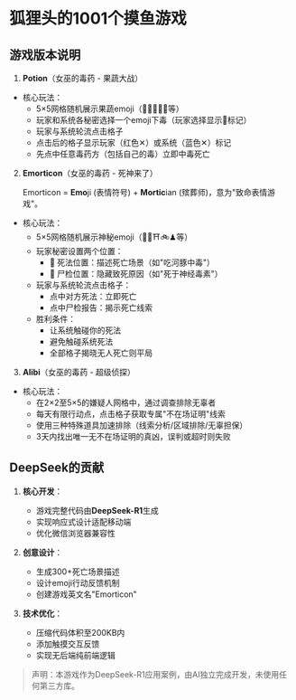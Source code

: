 # 狐狸头的1001个摸鱼游戏

## 游戏版本说明

1. **Potion**（女巫的毒药 - 果蔬大战）
- 核心玩法：
  * 5×5网格随机展示果蔬emoji（🍏🍌🍈🥥🌾等）
  * 玩家和系统各秘密选择一个emoji下毒（玩家选择显示🧪标记）
  * 玩家与系统轮流点击格子
  * 点击后的格子显示玩家（红色✕）或系统（蓝色✕）标记
  * 先点中任意毒药方（包括自己的毒）立即中毒死亡

2. **Emorticon**（女巫的毒药 - 死神来了）

     Emorticon = **Emo**ji (表情符号) + **Mortic**ian (殡葬师)，意为"致命表情游戏"。

- 核心玩法：
  * 5×5网格随机展示神秘emoji（🏦🔮⛩🚲♟等）
  * 玩家秘密设置两个位置：
    - 🧪 死法位置：描述死亡场景（如"吃河豚中毒"）
    - 📜 尸检位置：隐藏致死原因（如"死于神经毒素"）
  * 玩家与系统轮流点击格子：
    - 点中对方死法：立即死亡
    - 点中尸检报告：揭示死亡线索
  * 胜利条件：
    - 让系统触碰你的死法
    - 避免触碰系统死法
    - 全部格子揭晓无人死亡则平局

3. **Alibi**（女巫的毒药 - 超级侦探）

- 核心玩法：
  * 在2×2至5×5的嫌疑人网格中，通过调查排除无辜者  
  * 每天有限行动点，点击格子获取专属"不在场证明"线索  
  * 使用三种特殊道具加速排除（线索分析/区域排除/无辜担保）  
  * 3天内找出唯一无不在场证明的真凶，误判或超时则失败  


## DeepSeek的贡献
1. **核心开发**：
   - 游戏完整代码由**DeepSeek-R1**生成
   - 实现响应式设计适配移动端
   - 优化微信浏览器兼容性

2. **创意设计**：
   - 生成300+死亡场景描述
   - 设计emoji行动反馈机制
   - 创建游戏英文名"Emorticon"

3. **技术优化**：
   - 压缩代码体积至200KB内
   - 添加触摸交互反馈
   - 实现无后端纯前端逻辑

> 声明：本游戏作为DeepSeek-R1应用案例，由AI独立完成开发，未使用任何第三方库。
